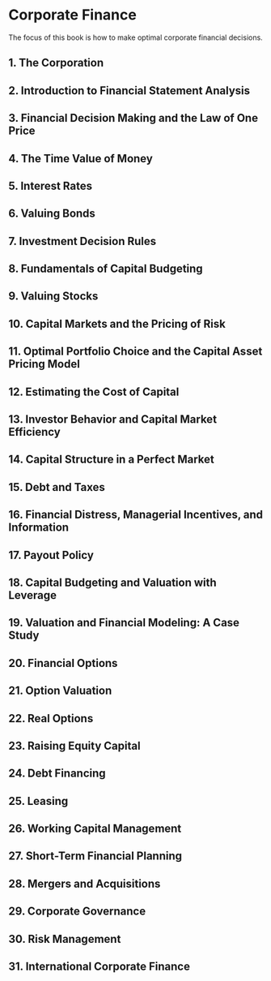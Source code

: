 # Corporate Finance
The focus of this book is how to make optimal corporate financial decisions.
## 1. The Corporation
## 2. Introduction to Financial Statement Analysis
## 3. Financial Decision Making and the Law of One Price
## 4. The Time Value of Money
## 5. Interest Rates
## 6. Valuing Bonds
## 7. Investment Decision Rules
## 8. Fundamentals of Capital Budgeting
## 9. Valuing Stocks
## 10. Capital Markets and the Pricing of Risk
## 11. Optimal Portfolio Choice and the Capital Asset Pricing Model
## 12. Estimating the Cost of Capital
## 13. Investor Behavior and Capital Market Efficiency
## 14. Capital Structure in a Perfect Market
## 15. Debt and Taxes
## 16. Financial Distress, Managerial Incentives, and Information
## 17. Payout Policy
## 18. Capital Budgeting and Valuation with Leverage
## 19. Valuation and Financial Modeling: A Case Study
## 20. Financial Options
## 21. Option Valuation
## 22. Real Options
## 23. Raising Equity Capital
## 24. Debt Financing
## 25. Leasing
## 26. Working Capital Management
## 27. Short-Term Financial Planning
## 28. Mergers and Acquisitions
## 29. Corporate Governance
## 30. Risk Management
## 31. International Corporate Finance

